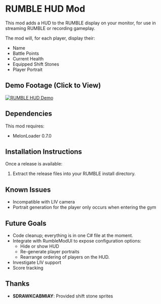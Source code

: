 # RUMBLE HUD Mod

This mod adds a HUD to the RUMBLE display on your monitor, for use in streaming
RUMBLE or recording gameplay.

The mod will, for each player, display their:
  - Name
  - Battle Points
  - Current Health
  - Equipped Shift Stones
  - Player Portrait

## Demo Footage (Click to View)

[![RUMBLE HUD Demo](https://img.youtube.com/vi/MW8i_r3l8gQ/0.jpg)](https://www.youtube.com/watch?v=MW8i_r3l8gQ)

## Dependencies

This mod requires:
 - MelonLoader 0.7.0

## Installation Instructions

Once a release is available:
1. Extract the release files into your RUMBLE install directory.

## Known Issues

- Incompatible with LIV camera
- Portrait generation for the player only occurs when entering the gym

## Future Goals

- Code cleanup; everything is in one C# file at the moment.
- Integrate with RumbleModUI to expose configuration options:
  - Hide or show HUD
  - Re-generate player portraits
  - Rearrange ordering of players on the HUD.
- Investigate LIV support
- Score tracking

## Thanks

- **SDRAWKCABMIAY**: Provided shift stone sprites
